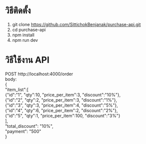 # วิธีติดตั้ง
1. git clone https://github.com/SittichokBenjanak/purchase-api.git
2. cd purchase-api
3. npm install
4. npm run dev
# วิธีใช้งาน API
POST http://localhost:4000/order<br>
body: <br>
{<br>
	"item_list":[<br>
			{"id":"1", "qty":10, "price_per_item":3, "discount":"10%"},<br>
			{"id":"2", "qty":2, "price_per_item":3, "discount":"1%"},<br>
			{"id":"3", "qty":3, "price_per_item":4, "discount":"5%"},<br>
			{"id":"4", "qty":6, "price_per_item":2, "discount":"2%"},<br>
			{"id":"5", "qty":1, "price_per_item":100, "discount":"3%"}<br>
	],<br>
	"total_discount": "10%",<br>
	"payment": "500"<br>
}

